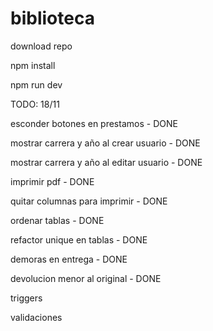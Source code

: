 # biblioteca

download repo

npm install

npm run dev

TODO: 18/11

esconder botones en prestamos - DONE

mostrar carrera y año al crear usuario - DONE

mostrar carrera y año al editar usuario - DONE

imprimir pdf - DONE

quitar columnas para imprimir - DONE

ordenar tablas - DONE

refactor unique en tablas - DONE

demoras en entrega - DONE

devolucion menor al original - DONE

triggers

validaciones
